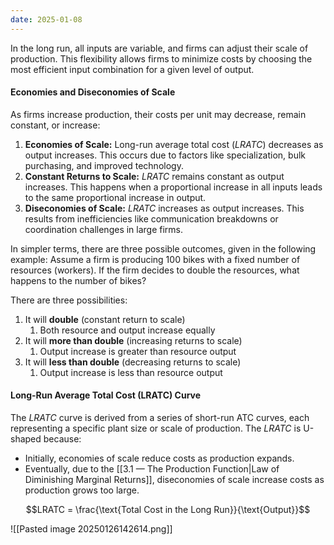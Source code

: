 ```yaml
---
date: 2025-01-08
---
```

In the long run, all inputs are variable, and firms can adjust their scale of production. This flexibility allows firms to minimize costs by choosing the most efficient input combination for a given level of output.
#### Economies and Diseconomies of Scale
As firms increase production, their costs per unit may decrease, remain constant, or increase:
1. **Economies of Scale:** Long-run average total cost ($LRATC$) decreases as output increases. This occurs due to factors like specialization, bulk purchasing, and improved technology.
2. **Constant Returns to Scale:** $LRATC$ remains constant as output increases. This happens when a proportional increase in all inputs leads to the same proportional increase in output.
3. **Diseconomies of Scale:** $LRATC$ increases as output increases. This results from inefficiencies like communication breakdowns or coordination challenges in large firms.

In simpler terms, there are three possible outcomes, given in the following example:
Assume a firm is producing 100 bikes with a fixed number of resources (workers). If the firm decides to double the resources, what happens to the number of bikes?

There are three possibilities:
1. It will **double** (constant return to scale)
	1. Both resource and output increase equally
2. It will **more than double** (increasing returns to scale)
	1. Output increase is greater than resource output
3. It will **less than double** (decreasing returns to scale)
	1. Output increase is less than resource output

#### Long-Run Average Total Cost (LRATC) Curve
The $LRATC$ curve is derived from a series of short-run ATC curves, each representing a specific plant size or scale of production. The $LRATC$ is U-shaped because:
- Initially, economies of scale reduce costs as production expands.
- Eventually, due to the [[3.1 — The Production Function|Law of Diminishing Marginal Returns]], diseconomies of scale increase costs as production grows too large.

$$LRATC = \frac{\text{Total Cost in the Long Run}}{\text{Output}}$$

![[Pasted image 20250126142614.png]]